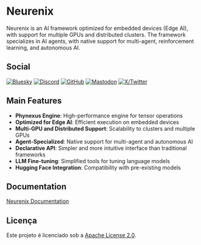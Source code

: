 # Neurenix

Neurenix is ​​an AI framework optimized for embedded devices (Edge AI), with support for multiple GPUs and distributed clusters. The framework specializes in AI agents, with native support for multi-agent, reinforcement learning, and autonomous AI.

## Social

[![Bluesky](https://img.shields.io/badge/Bluesky-0285FF?logo=bluesky&logoColor=fff&style=for-the-badge)](https://bsky.app/profile/neurenix.bsky.social)
[![Discord](https://img.shields.io/badge/Discord-5865F2?style=for-the-badge&logo=discord&logoColor=white)](https://discord.gg/Eqnhr8tK2G)
[![GitHub](https://img.shields.io/badge/GitHub-000000?style=for-the-badge&logo=github&logoColor=white)](https://github.com/neurenix)
[![Mastodon](https://img.shields.io/badge/Mastodon-6364FF?style=for-the-badge&logo=Mastodon&logoColor=white)](https://fosstodon.org/@neurenix)
[![X/Twitter](https://img.shields.io/badge/X-000000?style=for-the-badge&logo=x&logoColor=white)](https://x.com/neurenix)

## Main Features

- **Phynexus Engine**: High-performance engine for tensor operations
- **Optimized for Edge AI**: Efficient execution on embedded devices
- **Multi-GPU and Distributed Support**: Scalability to clusters and multiple GPUs
- **Agent-Specialized**: Native support for multi-agent and autonomous AI
- **Declarative API**: Simpler and more intuitive interface than traditional frameworks
- **LLM Fine-tuning**: Simplified tools for tuning language models
- **Hugging Face Integration**: Compatibility with pre-existing models

## Documentation

[Neurenix Documentation](https://neurenix.readthedocs.io/en/latest/)

## Licença

Este projeto é licenciado sob a [Apache License 2.0](LICENSE).
